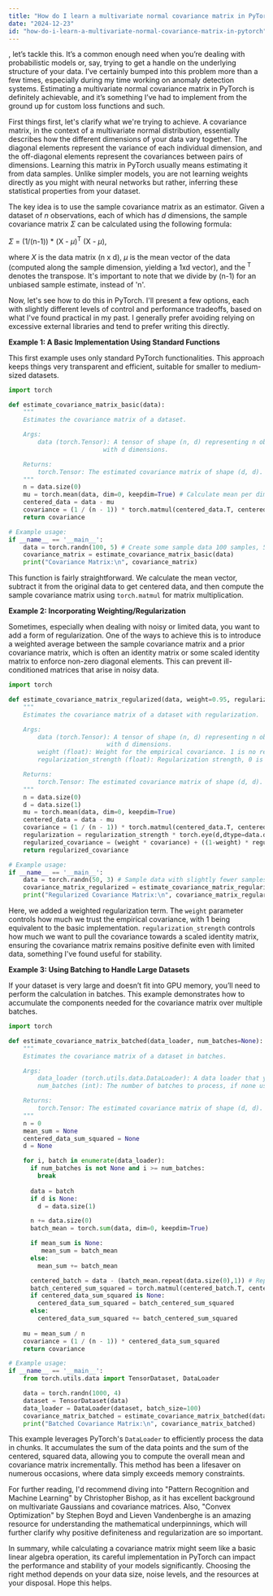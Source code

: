 ```yaml
---
title: "How do I learn a multivariate normal covariance matrix in PyTorch?"
date: "2024-12-23"
id: "how-do-i-learn-a-multivariate-normal-covariance-matrix-in-pytorch"
---
```


, let’s tackle this. It’s a common enough need when you’re dealing with probabilistic models or, say, trying to get a handle on the underlying structure of your data. I’ve certainly bumped into this problem more than a few times, especially during my time working on anomaly detection systems. Estimating a multivariate normal covariance matrix in PyTorch is definitely achievable, and it’s something I’ve had to implement from the ground up for custom loss functions and such.

First things first, let's clarify what we're trying to achieve. A covariance matrix, in the context of a multivariate normal distribution, essentially describes how the different dimensions of your data vary together. The diagonal elements represent the variance of each individual dimension, and the off-diagonal elements represent the covariances between pairs of dimensions. Learning this matrix in PyTorch usually means estimating it from data samples. Unlike simpler models, you are not learning weights directly as you might with neural networks but rather, inferring these statistical properties from your dataset.

The key idea is to use the sample covariance matrix as an estimator. Given a dataset of *n* observations, each of which has *d* dimensions, the sample covariance matrix *Σ* can be calculated using the following formula:

*Σ* = (1/(n-1)) * (X - *μ*)<sup>T</sup> (X - *μ*),

where *X* is the data matrix (n x d), *μ* is the mean vector of the data (computed along the sample dimension, yielding a 1xd vector), and the <sup>T</sup> denotes the transpose. It's important to note that we divide by (n-1) for an unbiased sample estimate, instead of 'n'.

Now, let's see how to do this in PyTorch. I'll present a few options, each with slightly different levels of control and performance tradeoffs, based on what I've found practical in my past. I generally prefer avoiding relying on excessive external libraries and tend to prefer writing this directly.

**Example 1: A Basic Implementation Using Standard Functions**

This first example uses only standard PyTorch functionalities. This approach keeps things very transparent and efficient, suitable for smaller to medium-sized datasets.

```python
import torch

def estimate_covariance_matrix_basic(data):
    """
    Estimates the covariance matrix of a dataset.

    Args:
        data (torch.Tensor): A tensor of shape (n, d) representing n observations
                          with d dimensions.

    Returns:
        torch.Tensor: The estimated covariance matrix of shape (d, d).
    """
    n = data.size(0)
    mu = torch.mean(data, dim=0, keepdim=True) # Calculate mean per dimension
    centered_data = data - mu
    covariance = (1 / (n - 1)) * torch.matmul(centered_data.T, centered_data)
    return covariance

# Example usage:
if __name__ == '__main__':
    data = torch.randn(100, 5) # Create some sample data 100 samples, 5 dimensions
    covariance_matrix = estimate_covariance_matrix_basic(data)
    print("Covariance Matrix:\n", covariance_matrix)
```

This function is fairly straightforward. We calculate the mean vector, subtract it from the original data to get centered data, and then compute the sample covariance matrix using `torch.matmul` for matrix multiplication.

**Example 2: Incorporating Weighting/Regularization**

Sometimes, especially when dealing with noisy or limited data, you want to add a form of regularization. One of the ways to achieve this is to introduce a weighted average between the sample covariance matrix and a prior covariance matrix, which is often an identity matrix or some scaled identity matrix to enforce non-zero diagonal elements. This can prevent ill-conditioned matrices that arise in noisy data.

```python
import torch

def estimate_covariance_matrix_regularized(data, weight=0.95, regularization_strength = 0.001):
    """
    Estimates the covariance matrix of a dataset with regularization.

    Args:
        data (torch.Tensor): A tensor of shape (n, d) representing n observations
                           with d dimensions.
        weight (float): Weight for the empirical covariance. 1 is no regularisation, values closer to zero introduces more.
        regularization_strength (float): Regularization strength, 0 is no regularisation, higher values means more diagonal dominance.

    Returns:
        torch.Tensor: The estimated covariance matrix of shape (d, d).
    """
    n = data.size(0)
    d = data.size(1)
    mu = torch.mean(data, dim=0, keepdim=True)
    centered_data = data - mu
    covariance = (1 / (n - 1)) * torch.matmul(centered_data.T, centered_data)
    regularization = regularization_strength * torch.eye(d,dtype=data.dtype, device=data.device)
    regularized_covariance = (weight * covariance) + ((1-weight) * regularization)
    return regularized_covariance

# Example usage:
if __name__ == '__main__':
    data = torch.randn(50, 3) # Sample data with slightly fewer samples relative to dimensions.
    covariance_matrix_regularized = estimate_covariance_matrix_regularized(data, weight=0.9, regularization_strength=0.01)
    print("Regularized Covariance Matrix:\n", covariance_matrix_regularized)
```

Here, we added a weighted regularization term. The `weight` parameter controls how much we trust the empirical covariance, with 1 being equivalent to the basic implementation. `regularization_strength` controls how much we want to pull the covariance towards a scaled identity matrix, ensuring the covariance matrix remains positive definite even with limited data, something I've found useful for stability.

**Example 3: Using Batching to Handle Large Datasets**

If your dataset is very large and doesn’t fit into GPU memory, you’ll need to perform the calculation in batches. This example demonstrates how to accumulate the components needed for the covariance matrix over multiple batches.

```python
import torch

def estimate_covariance_matrix_batched(data_loader, num_batches=None):
    """
    Estimates the covariance matrix of a dataset in batches.

    Args:
        data_loader (torch.utils.data.DataLoader): A data loader that yields batches of data.
        num_batches (int): The number of batches to process, if none uses all batches

    Returns:
        torch.Tensor: The estimated covariance matrix of shape (d, d).
    """
    n = 0
    mean_sum = None
    centered_data_sum_squared = None
    d = None

    for i, batch in enumerate(data_loader):
      if num_batches is not None and i >= num_batches:
        break
      
      data = batch
      if d is None:
        d = data.size(1)

      n += data.size(0)
      batch_mean = torch.sum(data, dim=0, keepdim=True)

      if mean_sum is None:
         mean_sum = batch_mean
      else:
        mean_sum += batch_mean

      centered_batch = data - (batch_mean.repeat(data.size(0),1)) # Repeat this batch mean to match the data dim
      batch_centered_sum_squared = torch.matmul(centered_batch.T, centered_batch)
      if centered_data_sum_squared is None:
        centered_data_sum_squared = batch_centered_sum_squared
      else:
        centered_data_sum_squared += batch_centered_sum_squared
    
    mu = mean_sum / n
    covariance = (1 / (n - 1)) * centered_data_sum_squared
    return covariance

# Example usage:
if __name__ == '__main__':
    from torch.utils.data import TensorDataset, DataLoader

    data = torch.randn(1000, 4)
    dataset = TensorDataset(data)
    data_loader = DataLoader(dataset, batch_size=100)
    covariance_matrix_batched = estimate_covariance_matrix_batched(data_loader)
    print("Batched Covariance Matrix:\n", covariance_matrix_batched)
```

This example leverages PyTorch's `DataLoader` to efficiently process the data in chunks. It accumulates the sum of the data points and the sum of the centered, squared data, allowing you to compute the overall mean and covariance matrix incrementally. This method has been a lifesaver on numerous occasions, where data simply exceeds memory constraints.

For further reading, I'd recommend diving into "Pattern Recognition and Machine Learning" by Christopher Bishop, as it has excellent background on multivariate Gaussians and covariance matrices. Also, "Convex Optimization" by Stephen Boyd and Lieven Vandenberghe is an amazing resource for understanding the mathematical underpinnings, which will further clarify why positive definiteness and regularization are so important.

In summary, while calculating a covariance matrix might seem like a basic linear algebra operation, its careful implementation in PyTorch can impact the performance and stability of your models significantly. Choosing the right method depends on your data size, noise levels, and the resources at your disposal. Hope this helps.
